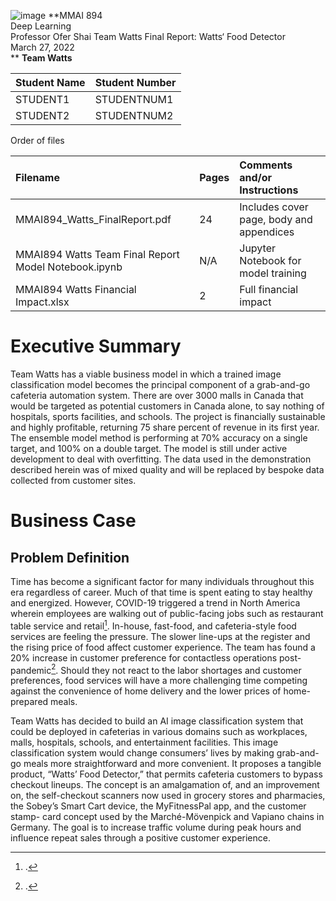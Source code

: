 <div class="titlepage">

![image](smith_mmai_logo) **MMAI 894  
Deep Learning  
Professor Ofer Shai Team Watts Final Report: Watts‘ Food Detector  
March 27, 2022  
** **Team Watts**  

| Student Name | Student Number |
|:-------------|:---------------|
| STUDENT1     | STUDENTNUM1    |
| STUDENT2     | STUDENTNUM2    |

Order of files

| Filename                                             | Pages | Comments and/or Instructions             |
|:-----------------------------------------------------|:------|:-----------------------------------------|
| MMAI894_Watts_FinalReport.pdf                        | 24    | Includes cover page, body and appendices |
| MMAI894 Watts Team Final Report Model Notebook.ipynb | N/A   | Jupyter Notebook for model training      |
| MMAI894 Watts Financial Impact.xlsx                  | 2     | Full financial impact                    |

</div>

# Executive Summary

Team Watts has a viable business model in which a trained image
classification model becomes the principal component of a grab-and-go
cafeteria automation system. There are over 3000 malls in Canada that
would be targeted as potential customers in Canada alone, to say nothing
of hospitals, sports facilities, and schools. The project is financially
sustainable and highly profitable, returning 75 share percent of revenue
in its first year. The ensemble model method is performing at 70%
accuracy on a single target, and 100% on a double target. The model is
still under active development to deal with overfitting. The data used
in the demonstration described herein was of mixed quality and will be
replaced by bespoke data collected from customer sites.

# Business Case

## Problem Definition

Time has become a significant factor for many individuals throughout
this era regardless of career. Much of that time is spent eating to stay
healthy and energized. However, COVID-19 triggered a trend in North
America wherein employees are walking out of public-facing jobs such as
restaurant table service and retail[^1]. In-house, fast-food, and
cafeteria-style food services are feeling the pressure. The slower
line-ups at the register and the rising price of food affect customer
experience. The team has found a 20% increase in customer preference for
contactless operations post-pandemic[^2]. Should they not react to the
labor shortages and customer preferences, food services will have a more
challenging time competing against the convenience of home delivery and
the lower prices of home-prepared meals.

Team Watts has decided to build an AI image classification system that
could be deployed in cafeterias in various domains such as workplaces,
malls, hospitals, schools, and entertainment facilities. This image
classification system would change consumers’ lives by making grab-and-
go meals more straightforward and more convenient. It proposes a
tangible product, “Watts’ Food Detector,” that permits cafeteria
customers to bypass checkout lineups. The concept is an amalgamation of,
and an improvement on, the self-checkout scanners now used in grocery
stores and pharmacies, the Sobey’s Smart Cart device, the MyFitnessPal
app, and the customer stamp- card concept used by the Marché-Mövenpick
and Vapiano chains in Germany. The goal is to increase traffic volume
during peak hours and influence repeat sales through a positive customer
experience.

[^1]: .

[^2]: .
